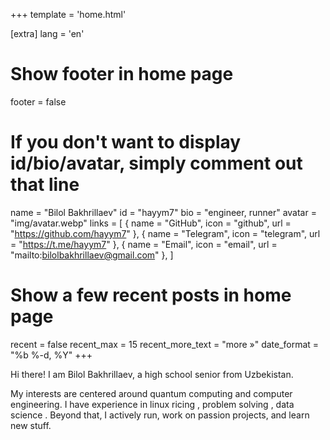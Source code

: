 +++
template = 'home.html'

[extra]
lang = 'en'

# Show footer in home page
footer = false

# If you don't want to display id/bio/avatar, simply comment out that line
name = "Bilol Bakhrillaev"
id = "hayym7"
bio = "engineer, runner"
avatar = "img/avatar.webp"
links = [
    { name = "GitHub", icon = "github", url = "https://github.com/hayym7" },
    { name = "Telegram", icon = "telegram", url = "https://t.me/hayym7" },
    { name = "Email", icon = "email", url = "mailto:bilolbakhrillaev@gmail.com" },
]

# Show a few recent posts in home page
recent = false
recent_max = 15
recent_more_text = "more »"
date_format = "%b %-d, %Y"
+++

Hi there! I am Bilol Bakhrillaev, a high school senior from Uzbekistan. 

My interests are centered around quantum computing and computer engineering. I have experience in linux ricing <link>, problem solving <link>, data science <link>. Beyond that, I actively run, work on passion projects, and learn new stuff.


